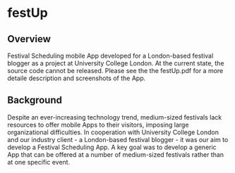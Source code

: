 # festUp

## Overview
Festival Scheduling mobile App developed for a London-based festival blogger as a project at University College London. At the current state, the source code cannot be released. Please see the the festUp.pdf for a more detaile description and screenshots of the App.

## Background
Despite an ever-increasing technology trend, medium-sized festivals lack resources to offer mobile Apps to their visitors, imposing large organizational difficulties. In cooperation with University College London and our industry client - a London-based festival blogger - it was our aim to develop a Festival Scheduling App. A key goal was to develop a generic App that can be offered at a number of medium-sized festivals rather than at one specific event.
